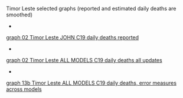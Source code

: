 Timor Leste selected graphs (reported and estimated daily deaths are smoothed) 

*

[graph 02 Timor Leste JOHN C19 daily deaths reported](https://github.com/pourmalek/CovidLongitudinal/blob/main/output/countries/Timor%20Leste/graph%2002%20Timor%20Leste%20JOHN%20C19%20daily%20deaths%20reported.pdf)


*

[graph 02 Timor Leste ALL MODELS C19 daily deaths all updates](https://github.com/pourmalek/CovidLongitudinal/blob/main/output/countries/Timor%20Leste/graph%2002%20Timor%20Leste%20ALL%20MODELS%20C19%20daily%20deaths%20all%20updates.pdf)


*

[graph 13b Timor Leste ALL MODELS C19 daily deaths, error measures across models](https://github.com/pourmalek/CovidLongitudinal/blob/main/output/countries/Timor%20Leste/graph%2013b%20Timor%20Leste%20ALL%20MODELS%20C19%20daily%20deaths%2C%20error%20measures%20across%20models.pdf)

